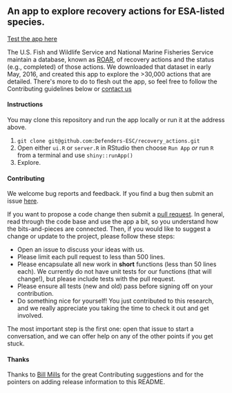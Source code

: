 ## An app to explore recovery actions for ESA-listed species.

[Test the app here](https://defend-esc-dev.org/shiny/open/recovery_actions/)

The U.S. Fish and Wildlife Service and National Marine Fisheries Service maintain a database, known as [ROAR](https://ecos.fws.gov/roar/pub/ConfigureRecActionReport.do?path=ROAR%20Custom%20Queries.Public%20Actions%20AdHoc), of recovery actions and the status (e.g., completed) of those actions. We downloaded that dataset in early May, 2016, and created this app to explore the >30,000 actions that are detailed. There's more to do to flesh out the app, so feel free to follow the Contributing guidelines below or [contact us](mailto:esa@defenders.org)

#### Instructions

You may clone this repository and run the app locally or run it at the address above.

1. `git clone git@github.com:Defenders-ESC/recovery_actions.git`
2. Open either `ui.R` or `server.R` in RStudio then choose `Run App` _or_ run `R` from a terminal and use `shiny::runApp()`
3. Explore.

#### Contributing

We welcome bug reports and feedback. If you find a bug then submit an issue [here](https://github.com/Defenders-ESC/recovery_actions/issues). 

If you want to propose a code change then submit a [pull request](https://github.com/Defenders-ESC/recovery_actions/pulls). In general, read through the code base and use the app a bit, so you understand how the bits-and-pieces are connected. Then, if you would like to suggest a change or update to the project, please follow these steps:

 - Open an issue to discuss your ideas with us.
 - Please limit each pull request to less than 500 lines.
 - Please encapsulate all new work in **short** functions (less than 50 lines each). We currently do not have unit tests for our functions (that will change!), but please include tests with the pull request.
 - Please ensure all tests (new and old) pass before signing off on your contribution.
 - Do something nice for yourself! You just contributed to this research, and we really appreciate you taking the time to check it out and get involved.

The most important step is the first one: open that issue to start a conversation, and we can offer help on any of the other points if you get stuck. 

#### Thanks

Thanks to [Bill Mills](https://github.com/BillMills) for the great Contributing suggestions and for the pointers on adding release information to this README.
